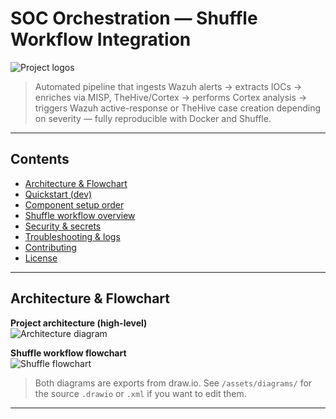 # SOC Orchestration — Shuffle Workflow Integration
![Project logos](assets/logos/shuffle-logo.png)

> Automated pipeline that ingests Wazuh alerts → extracts IOCs → enriches via MISP, TheHive/Cortex → performs Cortex analysis → triggers Wazuh active-response or TheHive case creation depending on severity — fully reproducible with Docker and Shuffle.

---

## Contents
- [Architecture & Flowchart](#architecture--flowchart)
- [Quickstart (dev)](#quickstart-dev)
- [Component setup order](#component-setup-order)
- [Shuffle workflow overview](#shuffle-workflow-overview)
- [Security & secrets](#security--secrets)
- [Troubleshooting & logs](#troubleshooting--logs)
- [Contributing](#contributing)
- [License](#license)

---

## Architecture & Flowchart

**Project architecture (high-level)**  
![Architecture diagram](assets/diagrams/architecture-diagram.png)

**Shuffle workflow flowchart**  
![Shuffle flowchart](assets/diagrams/shuffle-workflow-flowchart.png)

> Both diagrams are exports from draw.io. See `/assets/diagrams/` for the source `.drawio` or `.xml` if you want to edit them.

---


